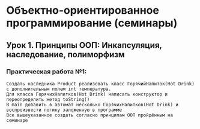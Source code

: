 # Объектно-ориентированное программирование (семинары)
## Урок 1. Принципы ООП: Инкапсуляция, наследование, полиморфизм
### Практическая работа №1:  
    Создать наследника Product реализовать класс ГорячийНапиток(Hot Drink) с дополнительным полем int температура.
    Для класса ГорячихНапитков(Hot Drink) написать конструктор и переопределить метод toString()
    В main добавить в автомат несколько ГорячихНапитков(Hot Drink) и воспроизвести логику заложенную в программе
    Все вышеуказанное создать согласно принципам ООП пройдённым на семинаре
